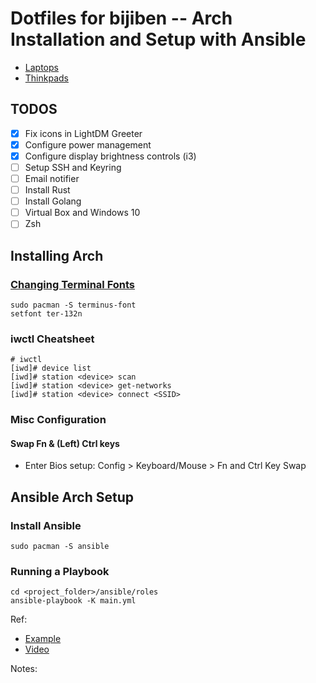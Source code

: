 # Dotfiles for bijiben -- Arch Installation and Setup with Ansible

- [Laptops](https://wiki.archlinux.org/title/Laptop)
- [Thinkpads](https://wiki.archlinux.org/title/Laptop/Lenovo)

## TODOS

- [x] Fix icons in LightDM Greeter
- [x] Configure power management
- [x] Configure display brightness controls (i3)
- [ ] Setup SSH and Keyring
- [ ] Email notifier
- [ ] Install Rust
- [ ] Install Golang
- [ ] Virtual Box and Windows 10
- [ ] Zsh

## Installing Arch

### [Changing Terminal Fonts](https://wiki.archlinux.org/title/Linux_console#Fonts)

```
sudo pacman -S terminus-font
setfont ter-132n
```

### iwctl Cheatsheet

```
# iwctl
[iwd]# device list
[iwd]# station <device> scan
[iwd]# station <device> get-networks
[iwd]# station <device> connect <SSID>
```

### Misc Configuration

#### Swap Fn & (Left) Ctrl keys

- Enter Bios setup: Config > Keyboard/Mouse > Fn and Ctrl Key Swap

## Ansible Arch Setup

### Install Ansible

```
sudo pacman -S ansible
```

### Running a Playbook

```
cd <project_folder>/ansible/roles
ansible-playbook -K main.yml
```

Ref:

* [Example](https://github.com/linuxpiper/ansible-arch-setup)
* [Video](https://www.youtube.com/watch?v=H0cpE1Q_9N0)

Notes:
